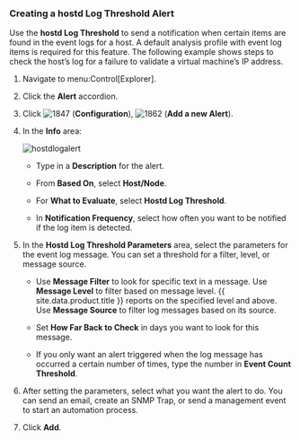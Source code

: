 ### Creating a hostd Log Threshold Alert

Use the **hostd Log Threshold** to send a notification when certain
items are found in the event logs for a host. A default analysis profile
with event log items is required for this feature. The following example
shows steps to check the host’s log for a failure to validate a virtual
machine’s IP address.

1.  Navigate to menu:Control\[Explorer\].

2.  Click the **Alert** accordion.

3.  Click ![1847](../images/1847.png) (**Configuration**),
    ![1862](../images/1862.png) (**Add a new Alert**).

4.  In the **Info** area:

    ![hostdlogalert](../images/hostdlogalert.png)

      - Type in a **Description** for the alert.

      - From **Based On**, select **Host/Node**.

      - For **What to Evaluate**, select **Hostd Log Threshold**.

      - In **Notification Frequency**, select how often you want to be
        notified if the log item is detected.

5.  In the **Hostd Log Threshold Parameters** area, select the
    parameters for the event log message. You can set a threshold for a
    filter, level, or message source.

      - Use **Message Filter** to look for specific text in a message.
        Use **Message Level** to filter based on message level.
        {{ site.data.product.title }} reports on the specified level and above. Use
        **Message Source** to filter log messages based on its source.

      - Set **How Far Back to Check** in days you want to look for this
        message.

      - If you only want an alert triggered when the log message has
        occurred a certain number of times, type the number in **Event
        Count Threshold**.

6.  After setting the parameters, select what you want the alert to do.
    You can send an email, create an SNMP Trap, or send a management
    event to start an automation process.

7.  Click **Add**.
